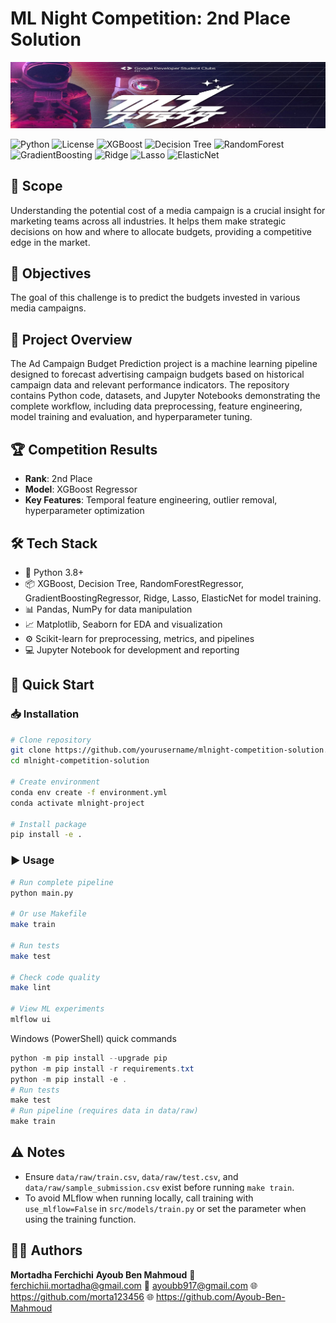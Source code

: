# ML Night Competition: 2nd Place Solution

![Project cover](assets/header.png)


![Python](https://img.shields.io/badge/Python-3.9-blue)
![License](https://img.shields.io/badge/License-MIT-lightgrey)
![XGBoost](https://img.shields.io/badge/XGBoost-1.7.4-green)
![Decision Tree](https://img.shields.io/badge/Decision%20Tree-1.1.2-blue)
![RandomForest](https://img.shields.io/badge/RandomForest-1.1.2-yellow)
![GradientBoosting](https://img.shields.io/badge/GradientBoosting-1.1.2-orange)
![Ridge](https://img.shields.io/badge/Ridge-1.1.2-lightgrey)
![Lasso](https://img.shields.io/badge/Lasso-1.1.2-lightblue)
![ElasticNet](https://img.shields.io/badge/ElasticNet-1.1.2-purple)


## 📌 Scope

Understanding the potential cost of a media campaign is a crucial insight for marketing teams across all industries. It helps them make strategic decisions on how and where to allocate budgets, providing a competitive edge in the market.

## 📝 Objectives

The goal of this challenge is to predict the budgets invested in various media campaigns.

## 🚀 Project Overview

The Ad Campaign Budget Prediction project is a machine learning pipeline designed to forecast advertising campaign budgets based on historical campaign data and relevant performance indicators. The repository contains Python code, datasets, and Jupyter Notebooks demonstrating the complete workflow, including data preprocessing, feature engineering, model training and evaluation, and hyperparameter tuning.

## 🏆 Competition Results

- **Rank**: 2nd Place
- **Model**: XGBoost Regressor
- **Key Features**: Temporal feature engineering, outlier removal, hyperparameter optimization

## 🛠️ Tech Stack
- 🐍 Python 3.8+
- 📦 XGBoost, Decision Tree, RandomForestRegressor, GradientBoostingRegressor, Ridge, Lasso, ElasticNet for model training.
- 📊 Pandas, NumPy for data manipulation
- 📈 Matplotlib, Seaborn for EDA and visualization
- ⚙️ Scikit-learn for preprocessing, metrics, and pipelines
- 💻 Jupyter Notebook for development and reporting

## 🏁 Quick Start

### 📥 Installation

```bash
# Clone repository
git clone https://github.com/yourusername/mlnight-competition-solution.git
cd mlnight-competition-solution

# Create environment
conda env create -f environment.yml
conda activate mlnight-project

# Install package
pip install -e .

```

### ▶️ Usage

```bash
# Run complete pipeline
python main.py

# Or use Makefile
make train

# Run tests
make test

# Check code quality
make lint

# View ML experiments
mlflow ui
```

Windows (PowerShell) quick commands

```powershell
python -m pip install --upgrade pip
python -m pip install -r requirements.txt
python -m pip install -e .
# Run tests
make test
# Run pipeline (requires data in data/raw)
make train
```

## ⚠️ Notes
- Ensure `data/raw/train.csv`, `data/raw/test.csv`, and `data/raw/sample_submission.csv` exist before running `make train`.
- To avoid MLflow when running locally, call training with `use_mlflow=False` in `src/models/train.py` or set the parameter when using the training function.

## 🧑‍💻 Authors

**Mortadha Ferchichi**
**Ayoub Ben Mahmoud**
📧 ferchichii.mortadha@gmail.com
📧 ayoubb917@gmail.com 
🌐 https://github.com/morta123456
🌐 https://github.com/Ayoub-Ben-Mahmoud
